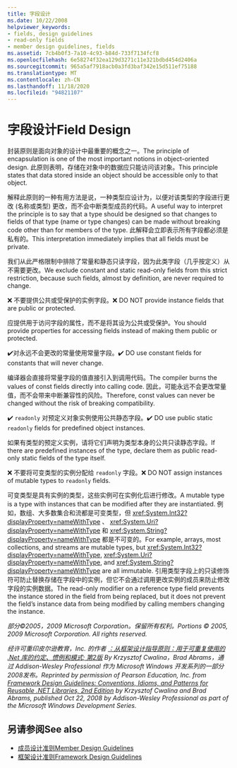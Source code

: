 ```yaml
---
title: 字段设计
ms.date: 10/22/2008
helpviewer_keywords:
- fields, design guidelines
- read-only fields
- member design guidelines, fields
ms.assetid: 7cb4b0f3-7a10-4c93-b84d-733f7134fcf8
ms.openlocfilehash: 6e58274f32ea129d3271c11e321bdbd454d2406a
ms.sourcegitcommit: 965a5af7918acb0a3fd3baf342e15d511ef75188
ms.translationtype: MT
ms.contentlocale: zh-CN
ms.lasthandoff: 11/18/2020
ms.locfileid: "94821107"
---
```

# <a name="field-design"></a><span data-ttu-id="e0c22-102">字段设计</span><span class="sxs-lookup"><span data-stu-id="e0c22-102">Field Design</span></span>
<span data-ttu-id="e0c22-103">封装原则是面向对象的设计中最重要的概念之一。</span><span class="sxs-lookup"><span data-stu-id="e0c22-103">The principle of encapsulation is one of the most important notions in object-oriented design.</span></span> <span data-ttu-id="e0c22-104">此原则表明，存储在对象中的数据应只能访问该对象。</span><span class="sxs-lookup"><span data-stu-id="e0c22-104">This principle states that data stored inside an object should be accessible only to that object.</span></span>

 <span data-ttu-id="e0c22-105">解释此原则的一种有用方法是说，一种类型应设计为，以便对该类型的字段进行更改 (名称或类型) 更改，而不会中断类型成员的代码。</span><span class="sxs-lookup"><span data-stu-id="e0c22-105">A useful way to interpret the principle is to say that a type should be designed so that changes to fields of that type (name or type changes) can be made without breaking code other than for members of the type.</span></span> <span data-ttu-id="e0c22-106">此解释会立即表示所有字段都必须是私有的。</span><span class="sxs-lookup"><span data-stu-id="e0c22-106">This interpretation immediately implies that all fields must be private.</span></span>

 <span data-ttu-id="e0c22-107">我们从此严格限制中排除了常量和静态只读字段，因为此类字段（几乎按定义）从不需要更改。</span><span class="sxs-lookup"><span data-stu-id="e0c22-107">We exclude constant and static read-only fields from this strict restriction, because such fields, almost by definition, are never required to change.</span></span>

 <span data-ttu-id="e0c22-108">❌ 不要提供公共或受保护的实例字段。</span><span class="sxs-lookup"><span data-stu-id="e0c22-108">❌ DO NOT provide instance fields that are public or protected.</span></span>

 <span data-ttu-id="e0c22-109">应提供用于访问字段的属性，而不是将其设为公共或受保护。</span><span class="sxs-lookup"><span data-stu-id="e0c22-109">You should provide properties for accessing fields instead of making them public or protected.</span></span>

 <span data-ttu-id="e0c22-110">✔️对永远不会更改的常量使用常量字段。</span><span class="sxs-lookup"><span data-stu-id="e0c22-110">✔️ DO use constant fields for constants that will never change.</span></span>

 <span data-ttu-id="e0c22-111">编译器会直接将常量字段的值直接引入到调用代码。</span><span class="sxs-lookup"><span data-stu-id="e0c22-111">The compiler burns the values of const fields directly into calling code.</span></span> <span data-ttu-id="e0c22-112">因此，可能永远不会更改常量值，而不会带来中断兼容性的风险。</span><span class="sxs-lookup"><span data-stu-id="e0c22-112">Therefore, const values can never be changed without the risk of breaking compatibility.</span></span>

 <span data-ttu-id="e0c22-113">✔️ `readonly` 对预定义对象实例使用公共静态字段。</span><span class="sxs-lookup"><span data-stu-id="e0c22-113">✔️ DO use public static `readonly` fields for predefined object instances.</span></span>

 <span data-ttu-id="e0c22-114">如果有类型的预定义实例，请将它们声明为类型本身的公共只读静态字段。</span><span class="sxs-lookup"><span data-stu-id="e0c22-114">If there are predefined instances of the type, declare them as public read-only static fields of the type itself.</span></span>

 <span data-ttu-id="e0c22-115">❌ 不要将可变类型的实例分配给 `readonly` 字段。</span><span class="sxs-lookup"><span data-stu-id="e0c22-115">❌ DO NOT assign instances of mutable types to `readonly` fields.</span></span>

 <span data-ttu-id="e0c22-116">可变类型是具有实例的类型，这些实例可在实例化后进行修改。</span><span class="sxs-lookup"><span data-stu-id="e0c22-116">A mutable type is a type with instances that can be modified after they are instantiated.</span></span> <span data-ttu-id="e0c22-117">例如，数组、大多数集合和流都是可变类型，但 <xref:System.Int32?displayProperty=nameWithType> 、 <xref:System.Uri?displayProperty=nameWithType> 和 <xref:System.String?displayProperty=nameWithType> 都是不可变的。</span><span class="sxs-lookup"><span data-stu-id="e0c22-117">For example, arrays, most collections, and streams are mutable types, but <xref:System.Int32?displayProperty=nameWithType>, <xref:System.Uri?displayProperty=nameWithType>, and <xref:System.String?displayProperty=nameWithType> are all immutable.</span></span> <span data-ttu-id="e0c22-118">引用类型字段上的只读修饰符可防止替换存储在字段中的实例，但它不会通过调用更改实例的成员来防止修改字段的实例数据。</span><span class="sxs-lookup"><span data-stu-id="e0c22-118">The read-only modifier on a reference type field prevents the instance stored in the field from being replaced, but it does not prevent the field’s instance data from being modified by calling members changing the instance.</span></span>

 <span data-ttu-id="e0c22-119">*部分©2005，2009 Microsoft Corporation。保留所有权利。*</span><span class="sxs-lookup"><span data-stu-id="e0c22-119">*Portions © 2005, 2009 Microsoft Corporation. All rights reserved.*</span></span>

 <span data-ttu-id="e0c22-120">*经许可重印皮尔逊教育，Inc. 的作者 [：从框架设计指导原则：用于可重复使用的 .Net 库的约定、惯例和模式; 第2版](https://www.informit.com/store/framework-design-guidelines-conventions-idioms-and-9780321545619) By Krzysztof Cwalina，Brad Abrams，通过 Addison-Wesley Professional 作为 Microsoft Windows 开发系列的一部分2008发布。*</span><span class="sxs-lookup"><span data-stu-id="e0c22-120">*Reprinted by permission of Pearson Education, Inc. from [Framework Design Guidelines: Conventions, Idioms, and Patterns for Reusable .NET Libraries, 2nd Edition](https://www.informit.com/store/framework-design-guidelines-conventions-idioms-and-9780321545619) by Krzysztof Cwalina and Brad Abrams, published Oct 22, 2008 by Addison-Wesley Professional as part of the Microsoft Windows Development Series.*</span></span>

## <a name="see-also"></a><span data-ttu-id="e0c22-121">另请参阅</span><span class="sxs-lookup"><span data-stu-id="e0c22-121">See also</span></span>

- [<span data-ttu-id="e0c22-122">成员设计准则</span><span class="sxs-lookup"><span data-stu-id="e0c22-122">Member Design Guidelines</span></span>](member.md)
- [<span data-ttu-id="e0c22-123">框架设计准则</span><span class="sxs-lookup"><span data-stu-id="e0c22-123">Framework Design Guidelines</span></span>](index.md)
